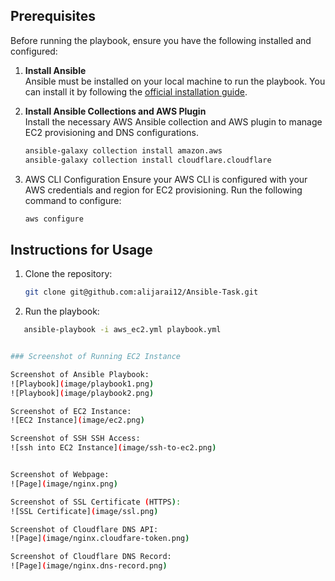 
## Prerequisites

Before running the playbook, ensure you have the following installed and configured:

1. **Install Ansible**  
   Ansible must be installed on your local machine to run the playbook. You can install it by following the [official installation guide](https://docs.ansible.com/ansible/latest/installation_guide/index.html).

2. **Install Ansible Collections and AWS Plugin**  
   Install the necessary AWS Ansible collection and AWS plugin to manage EC2 provisioning and DNS configurations.
   ```bash
   ansible-galaxy collection install amazon.aws
   ansible-galaxy collection install cloudflare.cloudflare

3. AWS CLI Configuration
   Ensure your AWS CLI is configured with your AWS credentials and region for EC2 provisioning. Run the following command to configure:
   ```bash
   aws configure


## Instructions for Usage

1. Clone the repository:
   ```bash
   git clone git@github.com:alijarai12/Ansible-Task.git


2. Run the playbook:
 ```bash
    ansible-playbook -i aws_ec2.yml playbook.yml


### Screenshot of Running EC2 Instance

Screenshot of Ansible Playbook:
![Playbook](image/playbook1.png)
![Playbook](image/playbook2.png)

Screenshot of EC2 Instance:
![EC2 Instance](image/ec2.png)

Screenshot of SSH SSH Access:
![ssh into EC2 Instance](image/ssh-to-ec2.png)


Screenshot of Webpage:
![Page](image/nginx.png)

Screenshot of SSL Certificate (HTTPS):
![SSL Certificate](image/ssl.png)

Screenshot of Cloudflare DNS API:
![Page](image/nginx.cloudfare-token.png)

Screenshot of Cloudflare DNS Record:
![Page](image/nginx.dns-record.png)
